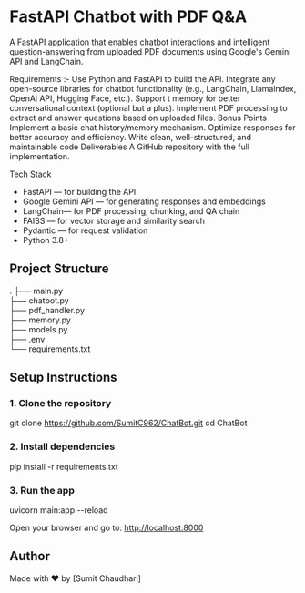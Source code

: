 # FastAPI Chatbot with PDF Q&A 

A FastAPI application that enables chatbot interactions and intelligent question-answering from uploaded PDF documents using Google's Gemini API and LangChain.

Requirements :-
Use Python and FastAPI to build the API. 
Integrate any open-source libraries for chatbot functionality (e.g., LangChain, Llamalndex, OpenAl API, Hugging Face, etc.).
Support t memory for better conversational context (optional but a plus).
Implement PDF processing to extract and answer questions based on uploaded files.
Bonus Points Implement a basic chat history/memory mechanism. Optimize responses for better accuracy and efficiency.
Write clean, well-structured, and maintainable code Deliverables A GitHub repository with the full implementation.


 Tech Stack

- FastAPI — for building the API
- Google Gemini API — for generating responses and embeddings
- LangChain— for PDF processing, chunking, and QA chain
- FAISS — for vector storage and similarity search
- Pydantic — for request validation
- Python 3.8+

 ## Project Structure
.
├── main.py                 
├── chatbot.py              
├── pdf_handler.py          
├── memory.py              
├── models.py              
├── .env                   
└── requirements.txt       


##  Setup Instructions

### 1. Clone the repository

git clone https://github.com/SumitC962/ChatBot.git
cd ChatBot



### 2. Install dependencies

pip install -r requirements.txt



### 3. Run the app


uvicorn main:app --reload


Open your browser and go to: [http://localhost:8000](http://localhost:8000)


## Author

Made with ❤️ by \[Sumit Chaudhari]
